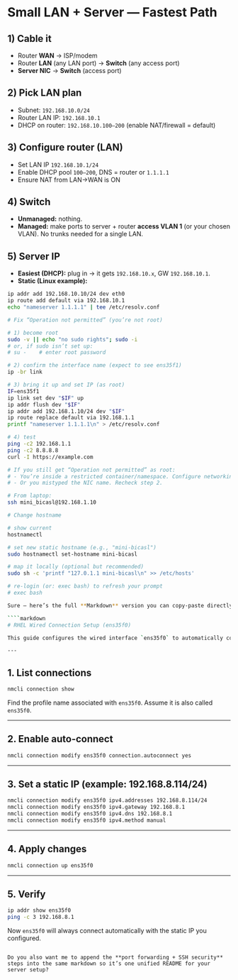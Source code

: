 # Small LAN + Server — Fastest Path

## 1) Cable it
- Router **WAN** → ISP/modem
- Router **LAN** (any LAN port) → **Switch** (any access port)
- **Server NIC** → **Switch** (access port)

## 2) Pick LAN plan
- Subnet: `192.168.10.0/24`
- Router LAN IP: `192.168.10.1`
- DHCP on router: `192.168.10.100–200` (enable NAT/firewall = default)

## 3) Configure router (LAN)
- Set LAN IP `192.168.10.1/24`
- Enable DHCP pool `100–200`, DNS = router or `1.1.1.1`
- Ensure NAT from LAN→WAN is ON

## 4) Switch
- **Unmanaged:** nothing.
- **Managed:** make ports to server + router **access VLAN 1** (or your chosen VLAN). No trunks needed for a single LAN.

## 5) Server IP
- **Easiest (DHCP):** plug in → it gets `192.168.10.x`, GW `192.168.10.1`.
- **Static (Linux example):**
```bash
ip addr add 192.168.10.10/24 dev eth0
ip route add default via 192.168.10.1
echo "nameserver 1.1.1.1" | tee /etc/resolv.conf

# Fix “Operation not permitted” (you’re not root)

# 1) become root
sudo -v || echo "no sudo rights"; sudo -i
# or, if sudo isn’t set up:
# su -    # enter root password

# 2) confirm the interface name (expect to see ens35f1)
ip -br link

# 3) bring it up and set IP (as root)
IF=ens35f1
ip link set dev "$IF" up
ip addr flush dev "$IF"
ip addr add 192.168.1.10/24 dev "$IF"
ip route replace default via 192.168.1.1
printf "nameserver 1.1.1.1\n" > /etc/resolv.conf

# 4) test
ping -c2 192.168.1.1
ping -c2 8.8.8.8
curl -I https://example.com

# If you still get “Operation not permitted” as root:
# - You’re inside a restricted container/namespace. Configure networking on the host/VM instead.
# - Or you mistyped the NIC name. Recheck step 2.

# From laptop:
ssh mini_bicasl@192.168.1.10

# Change hostname

# show current
hostnamectl

# set new static hostname (e.g., "mini-bicasl")
sudo hostnamectl set-hostname mini-bicasl

# map it locally (optional but recommended)
sudo sh -c 'printf "127.0.1.1 mini-bicasl\n" >> /etc/hosts'

# re-login (or: exec bash) to refresh your prompt
# exec bash

Sure — here’s the full **Markdown** version you can copy-paste directly:

````markdown
# RHEL Wired Connection Setup (ens35f0)

This guide configures the wired interface `ens35f0` to automatically connect at boot and use a static IP.

---
```
## 1. List connections
```bash
nmcli connection show
````

Find the profile name associated with `ens35f0`.
Assume it is also called `ens35f0`.

---

## 2. Enable auto-connect

```bash
nmcli connection modify ens35f0 connection.autoconnect yes
```

---

## 3. Set a static IP (example: 192.168.8.114/24)

```bash
nmcli connection modify ens35f0 ipv4.addresses 192.168.8.114/24
nmcli connection modify ens35f0 ipv4.gateway 192.168.8.1
nmcli connection modify ens35f0 ipv4.dns 192.168.8.1
nmcli connection modify ens35f0 ipv4.method manual
```

---

## 4. Apply changes

```bash
nmcli connection up ens35f0
```

---

## 5. Verify

```bash
ip addr show ens35f0
ping -c 3 192.168.8.1
```

Now `ens35f0` will always connect automatically with the static IP you configured.

```

Do you also want me to append the **port forwarding + SSH security** steps into the same markdown so it’s one unified README for your server setup?
```

